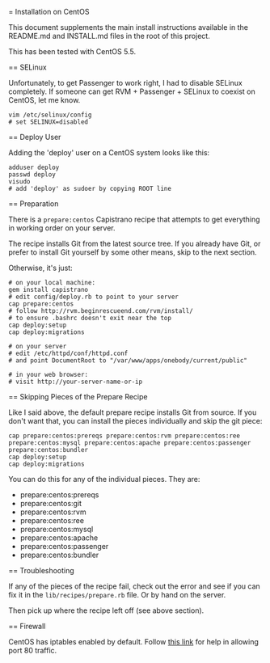 = Installation on CentOS

This document supplements the main install instructions available in the README.md and INSTALL.md files in the root of this project.

This has been tested with CentOS 5.5.


== SELinux

Unfortunately, to get Passenger to work right, I had to disable SELinux completely. If someone can get RVM + Passenger + SELinux to coexist on CentOS, let me know.

    vim /etc/selinux/config
    # set SELINUX=disabled


== Deploy User

Adding the 'deploy' user on a CentOS system looks like this:

    adduser deploy
    passwd deploy
    visudo
    # add 'deploy' as sudoer by copying ROOT line


== Preparation

There is a `prepare:centos` Capistrano recipe that attempts to get everything in working order on your server.

The recipe installs Git from the latest source tree. If you already have Git, or prefer to install Git yourself by some other means, skip to the next section.

Otherwise, it's just:

    # on your local machine:
    gem install capistrano
    # edit config/deploy.rb to point to your server
    cap prepare:centos
    # follow http://rvm.beginrescueend.com/rvm/install/
    # to ensure .bashrc doesn't exit near the top
    cap deploy:setup
    cap deploy:migrations

    # on your server
    # edit /etc/httpd/conf/httpd.conf
    # and point DocumentRoot to "/var/www/apps/onebody/current/public"

    # in your web browser:
    # visit http://your-server-name-or-ip


== Skipping Pieces of the Prepare Recipe

Like I said above, the default prepare recipe installs Git from source. If you don't want that, you can install the pieces individually and skip the git piece:

    cap prepare:centos:prereqs prepare:centos:rvm prepare:centos:ree prepare:centos:mysql prepare:centos:apache prepare:centos:passenger prepare:centos:bundler
    cap deploy:setup
    cap deploy:migrations

You can do this for any of the individual pieces. They are:

* prepare:centos:prereqs
* prepare:centos:git
* prepare:centos:rvm
* prepare:centos:ree
* prepare:centos:mysql
* prepare:centos:apache
* prepare:centos:passenger
* prepare:centos:bundler


== Troubleshooting

If any of the pieces of the recipe fail, check out the error and see if you can fix it in the `lib/recipes/prepare.rb` file. Or by hand on the server.

Then pick up where the recipe left off (see above section).


== Firewall

CentOS has iptables enabled by default. Follow [this link](http://www.cyberciti.biz/faq/howto-rhel-linux-open-port-using-iptables/) for help in allowing port 80 traffic.
